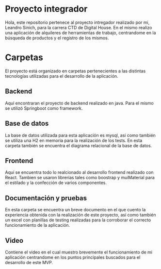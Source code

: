 # Proyecto integrador

Hola, este repositorio pertenece al proyecto intregador realizado por mi, Leandro Sinich, para la carrera CTD de Digital House. En el mismo realizo una aplicación de alquileres de herramientas de trabajo, centrandome en la búsqueda de productos y el registro de los mismos.


# Carpetas

El proyecto está organizado en carpetas pertenecientes a las distintas tecnologías utilizadas para el desarrollo de la aplicación.

## Backend
Aquí encontraran el proyecto de backend realizado en java. Para el mismo se utilizó Springboot como framework.

## Base de datos
La base de datos utilizada para esta aplicación es mysql, asi como también se utiliza una H2 en memoria para la realización de los tests.
En esta carpeta también se encuentra el diagrama relacional de la base de datos.

## Frontend
Aquí se encuentra todo lo realcionado al desarrollo frontend realizado con React. Tambien se usaron librerías tales como boostrap y muiMaterial para el estilado y la confección de varios componentes.

## Documentación y pruebas
En esta carpeta se encuentra un breve documento en el que cuento la experiencia obtenida con la realización de este proyecto, así como también un excel con planillas de testing realizadas para la corroborar el correcto funcionamiento de la aplicación.

## Video
Contiene el video en el cual muestro brevemente el funcionamiento de mi aplicación centrandome en los puntos principales buscados para el desarrollo de este MVP.
